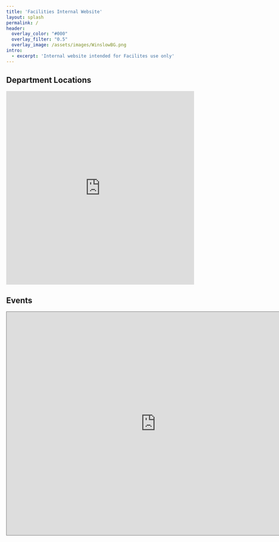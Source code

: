 ```yaml
---
title: 'Facilities Internal Website'
layout: splash
permalink: /
header:
  overlay_color: "#000"
  overlay_filter: "0.5"
  overlay_image: /assets/images/WinslowBG.png
intro: 
  - excerpt: 'Internal website intended for Facilites use only'
---
```


## Department Locations

<iframe width="100%" height="520" frameborder="0" src="https://www.google.com/maps/d/embed?mid=1EZuU0oqrMU1s62CefXXE-eSeSAPJwRg&ehbc=2E312F&noprof=1" allowfullscreen webkitallowfullscreen mozallowfullscreen oallowfullscreen msallowfullscreen></iframe>


## Events
<iframe src="https://calendar.google.com/calendar/embed?height=600&wkst=1&ctz=America%2FPhoenix&showPrint=0&title&src=d29ya2RvY2ZhY0BnbWFpbC5jb20&src=ZW4udXNhI2hvbGlkYXlAZ3JvdXAudi5jYWxlbmRhci5nb29nbGUuY29t&color=%23039BE5&color=%230B8043" style="border:solid 1px #777" width="800" height="600" frameborder="0" scrolling="no"></iframe>